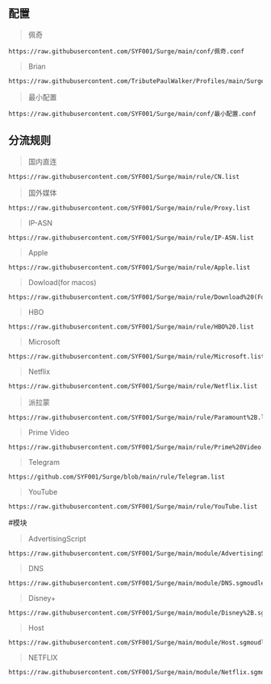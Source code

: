 ## 配置

>佩奇

    https://raw.githubusercontent.com/SYF001/Surge/main/conf/佩奇.conf

>Brian

    https://raw.githubusercontent.com/TributePaulWalker/Profiles/main/Surge/Surge%20Pro.conf

>最小配置

    https://raw.githubusercontent.com/SYF001/Surge/main/conf/最小配置.conf

## 分流规则

>国内直连

    https://raw.githubusercontent.com/SYF001/Surge/main/rule/CN.list

>国外媒体

    https://raw.githubusercontent.com/SYF001/Surge/main/rule/Proxy.list

>IP-ASN
    
    https://raw.githubusercontent.com/SYF001/Surge/main/rule/IP-ASN.list

>Apple

    https://raw.githubusercontent.com/SYF001/Surge/main/rule/Apple.list


>Dowload(for macos)

    https://raw.githubusercontent.com/SYF001/Surge/main/rule/Download%20(For%20MacOS).list

>HBO

    https://raw.githubusercontent.com/SYF001/Surge/main/rule/HBO%20.list

>Microsoft 

    https://raw.githubusercontent.com/SYF001/Surge/main/rule/Microsoft.list

>Netflix

    https://raw.githubusercontent.com/SYF001/Surge/main/rule/Netflix.list

>派拉蒙

    https://raw.githubusercontent.com/SYF001/Surge/main/rule/Paramount%2B.list

>Prime Video

    https://raw.githubusercontent.com/SYF001/Surge/main/rule/Prime%20Video.list

>Telegram

    https://github.com/SYF001/Surge/blob/main/rule/Telegram.list

>YouTube

    https://raw.githubusercontent.com/SYF001/Surge/main/rule/YouTube.list

#模块

>AdvertisingScript

    https://raw.githubusercontent.com/SYF001/Surge/main/module/AdvertisingScript.sgmodule

>DNS

    https://raw.githubusercontent.com/SYF001/Surge/main/module/DNS.sgmoudle

>Disney+

    https://raw.githubusercontent.com/SYF001/Surge/main/module/Disney%2B.sgmoudle

>Host

    https://raw.githubusercontent.com/SYF001/Surge/main/module/Host.sgmoudle

>NETFLIX

    https://raw.githubusercontent.com/SYF001/Surge/main/module/Netflix.sgmoudle



